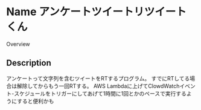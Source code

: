 Name アンケートツイートリツイートくん
====

Overview

## Description
アンケートって文字列を含むツイートをRTするプログラム。
すでにRTしてる場合は解除してからもう一回RTする。
AWS Lambdaに上げてClowdWatchイベント-スケジュールをトリガーにしてあげて1時間に1回とかのペースで実行するようにすると便利かも
